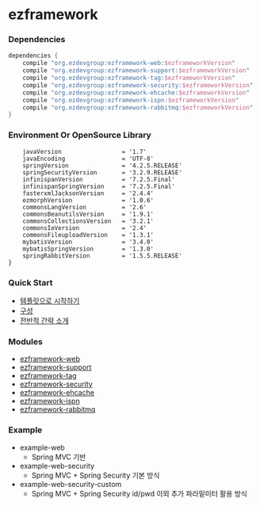 # ezframework


### Dependencies
```groovy
dependencies {
	compile "org.ezdevgroup:ezframework-web:$ezframeworkVersion"
	compile "org.ezdevgroup:ezframework-support:$ezframeworkVersion"
	compile "org.ezdevgroup:ezframework-tag:$ezframeworkVersion"
	compile "org.ezdevgroup:ezframework-security:$ezframeworkVersion"
	compile "org.ezdevgroup:ezframework-ehcache:$ezframeworkVersion"
	compile "org.ezdevgroup:ezframework-ispn:$ezframeworkVersion"
	compile "org.ezdevgroup:ezframework-rabbitmq:$ezframeworkVersion"
}
```

### Environment Or OpenSource Library
```
	javaVersion 				= '1.7'
	javaEncoding 				= 'UTF-8'
	springVersion 				= '4.2.5.RELEASE'
	springSecurityVersion 		= '3.2.9.RELEASE'
	infinispanVersion			= '7.2.5.Final'
	infinispanSpringVersion		= '7.2.5.Final'
	fasterxmlJacksonVersion		= '2.4.4'
	ezmorphVersion				= '1.0.6'
	commonsLangVersion			= '2.6'
	commonsBeanutilsVersion		= '1.9.1'
	commonsCollectionsVersion	= '3.2.1'
	commonsIoVersion			= '2.4'
	commonsFileuploadVersion	= '1.3.1'
	mybatisVersion				= '3.4.0'
	mybatisSpringVersion		= '1.3.0'
	springRabbitVersion 		= '1.5.5.RELEASE'
}
```

### Quick Start
  * [템플릿으로 시작하기](https://github.com/ddakker/ezframework/wiki/%ED%85%9C%ED%94%8C%EB%A6%BF%EC%9C%BC%EB%A1%9C-%EC%8B%9C%EC%9E%91%ED%95%98%EA%B8%B0)
  * [구성](https://github.com/ddakker/ezframework/wiki/%EA%B5%AC%EC%84%B1)
  * [전반적 간략 소개](https://github.com/ddakker/ezframework/wiki/%EC%A0%84%EB%B0%98%EC%A0%81-%EA%B0%84%EB%9E%B5-%EC%86%8C%EA%B0%9C)

### Modules
  * [ezframework-web](https://github.com/ddakker/ezframework/wiki/ezframework-web)
  * [ezframework-support](https://github.com/ddakker/ezframework/wiki/ezframework-support)
  * [ezframework-tag](https://github.com/ddakker/ezframework/wiki/ezframework-tag)
  * [ezframework-security](https://github.com/ddakker/ezframework/wiki/ezframework-security)
  * [ezframework-ehcache](https://github.com/ddakker/ezframework/wiki/ezframework-ehcache)
  * [ezframework-ispn](https://github.com/ddakker/ezframework/wiki/ezframework-ispn)
  * [ezframework-rabbitmq](https://github.com/ddakker/ezframework/wiki/ezframework-rabbitmq)

### Example
  * example-web
    - Spring MVC 기반
  * example-web-security
    - Spring MVC + Spring Security 기본 방식
  * example-web-security-custom
    - Spring MVC + Spring Security id/pwd 이외 추가 파라밑미터 활용 방식